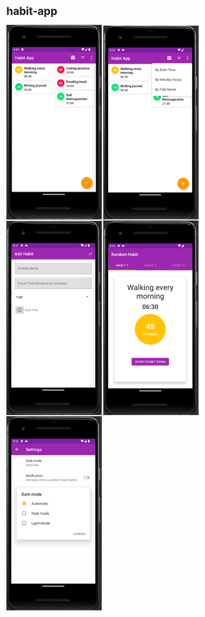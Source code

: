# habit-app

<img src="https://github.com/kareem96/habit-app/blob/master/screenshots/home.png" width="250"/>
<img src="https://github.com/kareem96/habit-app/blob/master/screenshots/img.png" width="250"/> 
<img src="https://github.com/kareem96/habit-app/blob/master/screenshots/add.png" width="250"/>
<img src="https://github.com/kareem96/habit-app/blob/master/screenshots/random.png" width="250"/>
<img src="https://github.com/kareem96/habit-app/blob/master/screenshots/settings.png" width="250"/>
